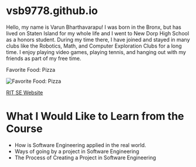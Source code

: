 # vsb9778.github.io

<!DOCTYPE html>

<html lang="en">
    <body>
        <p>
            Hello, my name is Varun Bharthavarapu! I was born in the Bronx, but has lived on Staten Island for my whole life and I went 
            to New Dorp High School as a honors student. During my time there, I have joined and stayed in many clubs like the Robotics, Math, 
            and Computer Exploration Clubs for a long time. I enjoy playing video games, playing tennis, and hanging out with my friends as 
            part of my free time.
        </p>
        <p>Favorite Food: Pizza</p>
        <img src="https://www.biggerbolderbaking.com/wp-content/uploads/2021/02/New-York-Style-Pizza-Thumbnail1-scaled.jpg" alt="Favorite Food: Pizza">
        <p><a href="https://www.rit.edu/computing/department-software-engineering/">RIT SE Website</a></p>
        <h1>What I Would Like to Learn from the Course</h1>
        <ul>
            <li>How is Software Engineering applied in the real world.</li>
            <li>Ways of going by a project in Software Engineering</li>
            <li>The Process of Creating a Project in Software Engineering</li>
        </ul>
    </body>
</html>
